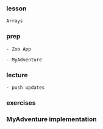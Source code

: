 ### lesson
    Arrays

### prep
    - Zoo App

    - MyAdventure

### lecture

    - push updates

### exercises


### MyAdventure implementation
